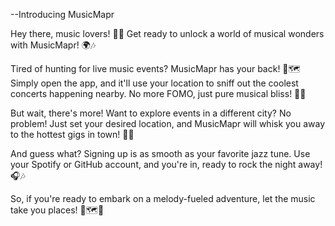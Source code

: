 --Introducing MusicMapr

Hey there, music lovers! 🎵🎉 Get ready to unlock a world of musical wonders with MusicMapr! 🌍🎶

Tired of hunting for live music events? MusicMapr has your back! 🤩🗺️ Simply open the app, and it'll use your location to sniff out the coolest concerts happening nearby. No more FOMO, just pure musical bliss! 🎸🎉

But wait, there's more! Want to explore events in a different city? No problem! Just set your desired location, and MusicMapr will whisk you away to the hottest gigs in town! 🎉🚀

And guess what? Signing up is as smooth as your favorite jazz tune. Use your Spotify or GitHub account, and you're in, ready to rock the night away! 🎧🎶

So, if you're ready to embark on a melody-fueled adventure, let the music take you places! 🎵🗺️🎉
